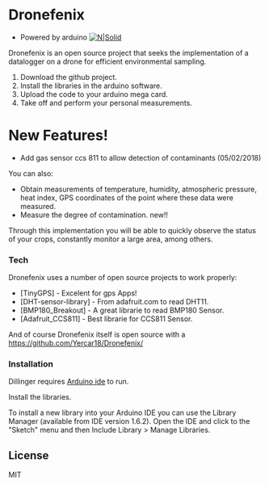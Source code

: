# Dronefenix
- Powered by arduino
[![N|Solid](https://www.arduino.cc/en/uploads/Trademark/ArduinoCommunityLogo.png)](https://arduino.cc)

Dronefenix is an open source project that seeks the implementation of a datalogger on a drone for efficient environmental sampling.

  1. Download the github project.
  2. Install the libraries in the arduino software.
  3. Upload the code to your arduino mega card.
  4. Take off and perform your personal measurements.

# New Features!

  - Add gas sensor ccs 811 to allow detection of contaminants (05/02/2018)

You can also:
  - Obtain measurements of temperature, humidity, atmospheric pressure, heat index, GPS coordinates of the point where these data were measured.
  - Measure the degree of contamination. new!! 

Through this implementation you will be able to quickly observe the status of your crops, constantly monitor a large area, among others. 

### Tech

Dronefenix uses a number of open source projects to work properly:

* [TinyGPS] - Excelent for gps Apps!
* [DHT-sensor-library] - From adafruit.com to read DHT11.
* [BMP180_Breakout] - A great librarie to read BMP180 Sensor.
* [Adafruit_CCS811] - Best librarie for CCS811 Sensor.

And of course Dronefenix itself is open source with a https://github.com/Yercar18/Dronefenix/

### Installation

Dillinger requires [Arduino ide](https://arduino.cc/)  to run.

Install the libraries.


To install a new library into your Arduino IDE you can use the Library Manager (available from IDE version 1.6.2).
Open the IDE and click to the "Sketch" menu and then Include Library > Manage Libraries.


License
----

MIT

